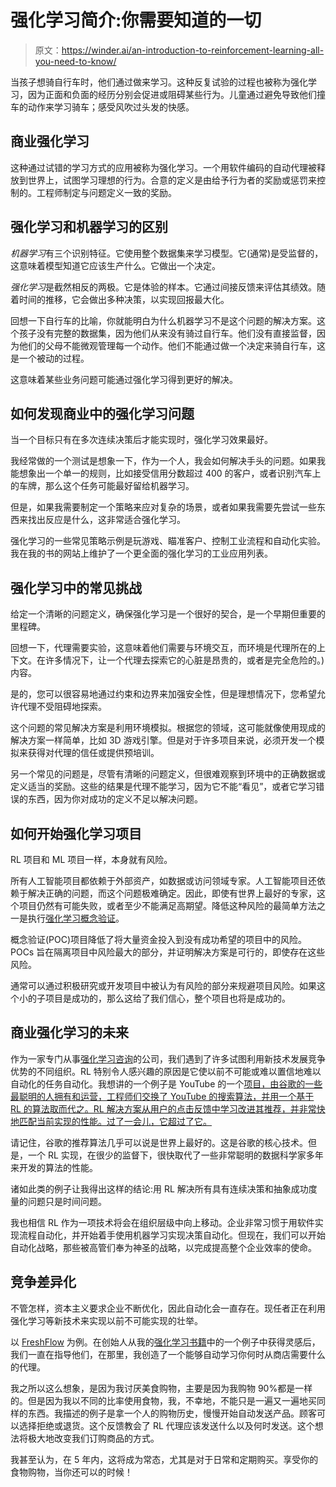 # 强化学习简介:你需要知道的一切

> 原文：<https://winder.ai/an-introduction-to-reinforcement-learning-all-you-need-to-know/>

当孩子想骑自行车时，他们通过做来学习。这种反复试验的过程也被称为强化学习，因为正面和负面的经历分别会促进或阻碍某些行为。儿童通过避免导致他们撞车的动作来学习骑车；感受风吹过头发的快感。

## 商业强化学习

这种通过试错的学习方式的应用被称为强化学习。一个用软件编码的自动代理被释放到世界上，试图学习理想的行为。合意的定义是由给予行为者的奖励或惩罚来控制的。工程师制定与问题定义一致的奖励。

## 强化学习和机器学习的区别

*机器学习*有三个识别特征。它使用整个数据集来学习模型。它(通常)是受监督的，这意味着模型知道它应该生产什么。它做出一个决定。

*强化学习*是截然相反的两极。它是体验的样本。它通过间接反馈来评估其绩效。随着时间的推移，它会做出多种决策，以实现回报最大化。

回想一下自行车的比喻，你就能明白为什么机器学习不是这个问题的解决方案。这个孩子没有完整的数据集，因为他们从来没有骑过自行车。他们没有直接监督，因为他们的父母不能微观管理每一个动作。他们不能通过做一个决定来骑自行车，这是一个被动的过程。

这意味着某些业务问题可能通过强化学习得到更好的解决。

## 如何发现商业中的强化学习问题

当一个目标只有在多次连续决策后才能实现时，强化学习效果最好。

我经常做的一个测试是想象一下，作为一个人，我会如何解决手头的问题。如果我能想象出一个单一的规则，比如接受信用分数超过 400 的客户，或者识别汽车上的车牌，那么这个任务可能最好留给机器学习。

但是，如果我需要制定一个策略来应对复杂的场景，或者如果我需要先尝试一些东西来找出反应是什么，这非常适合强化学习。

强化学习的一些常见策略示例是玩游戏、瞄准客户、控制工业流程和自动化实验。我在我的书的网站上维护了一个更全面的强化学习的工业应用列表。

## 强化学习中的常见挑战

给定一个清晰的问题定义，确保强化学习是一个很好的契合，是一个早期但重要的里程碑。

回想一下，代理需要实验，这意味着他们需要与环境交互，而环境是代理所在的上下文。在许多情况下，让一个代理去探索它的心脏是昂贵的，或者是完全危险的。)内容。

是的，您可以很容易地通过约束和边界来加强安全性，但是理想情况下，您希望允许代理不受阻碍地探索。

这个问题的常见解决方案是利用环境模拟。根据您的领域，这可能就像使用现成的解决方案一样简单，比如 3D 游戏引擎。但是对于许多项目来说，必须开发一个模拟来获得对代理的信任或提供预培训。

另一个常见的问题是，尽管有清晰的问题定义，但很难观察到环境中的正确数据或定义适当的奖励。这些的结果是代理不能学习，因为它不能“看见”，或者它学习错误的东西，因为你对成功的定义不足以解决问题。

## 如何开始强化学习项目

RL 项目和 ML 项目一样，本身就有风险。

所有人工智能项目都依赖于外部资产，如数据或访问领域专家。人工智能项目还依赖于解决正确的问题，而这个问题极难确定。因此，即使有世界上最好的专家，这个项目仍然有可能失败，或者至少不能满足高期望。降低这种风险的最简单方法之一是执行[强化学习概念验证](https://winder.ai/services/reinforcement-learning/reinforcement-learning-poc/)。

概念验证(POC)项目降低了将大量资金投入到没有成功希望的项目中的风险。POCs 旨在隔离项目中风险最大的部分，并证明解决方案是可行的，即使存在这些风险。

通常可以通过积极研究或开发项目中被认为有风险的部分来规避项目风险。如果这个小的子项目是成功的，那么这给了我们信心，整个项目也将是成功的。

## 商业强化学习的未来

作为一家专门从事[强化学习咨询](https://winder.ai/services/reinforcement-learning/reinforcement-learning-consulting/)的公司，我们遇到了许多试图利用新技术发展竞争优势的不同组织。RL 特别令人感兴趣的原因是它使以前不可能或难以置信地难以自动化的任务自动化。我想讲的一个例子是 YouTube 的一个[项目，由谷歌的一些最聪明的人拥有和运营，工程师们交换了 YouTube 的搜索算法，并用一个基于 RL 的算法取而代之。RL 解决方案从用户的点击反馈中学习改进其推荐，并非常快地匹配当前实现的性能。过了一会儿，它超过了它。](https://rl-book.com/applications/2019_reinforcement_learning_for_slatebased_recommender_systems_a_tractable_decomposition_and_practical_methodology/)

请记住，谷歌的推荐算法几乎可以说是世界上最好的。这是谷歌的核心技术。但是，一个 RL 实现，在很少的监督下，很快取代了一些非常聪明的数据科学家多年来开发的算法的性能。

诸如此类的例子让我得出这样的结论:用 RL 解决所有具有连续决策和抽象成功度量的问题只是时间问题。

我也相信 RL 作为一项技术将会在组织层级中向上移动。企业非常习惯于用软件实现流程自动化，并开始着手使用机器学习实现决策自动化。但现在，我们可以开始自动化战略，那些被高管们奉为神圣的战略，以完成提高整个企业效率的使命。

## 竞争差异化

不管怎样，资本主义要求企业不断优化，因此自动化会一直存在。现任者正在利用强化学习等新技术来实现以前不可能实现的壮举。

以 [FreshFlow](https://freshflow.ai) 为例。在创始人从我的[强化学习书籍](https://rl-book.com)中的一个例子中获得灵感后，我们一直在指导他们，在那里，我创造了一个能够自动学习你何时从商店需要什么的代理。

我之所以这么想象，是因为我讨厌美食购物，主要是因为我购物 90%都是一样的。但是因为我以不同的比率使用食物，我，不幸地，不能只是一遍又一遍地买同样的东西。我描述的例子是拿一个人的购物历史，慢慢开始自动发送产品。顾客可以选择拒绝或退货。这个反馈教会了 RL 代理应该发送什么以及何时发送。这个想法将极大地改变我们订购商品的方式。

我甚至认为，在 5 年内，这将成为常态，尤其是对于日常和定期购买。享受你的食物购物，当你还可以的时候！